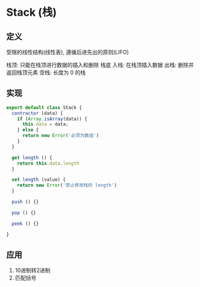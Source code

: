 # Stack (栈)

## 定义

受限的线性结构(线性表), 遵循后进先出的原则(LIFO)

栈顶: 只能在栈顶进行数据的插入和删除
栈底
入栈: 在栈顶插入数据
出栈: 删除并返回栈顶元素
空栈: 长度为 0 的栈

## 实现

<Structure-Stack />

```javascript
export default class Stack {
  contractor (data) {
    if (Array.isArray(data)) {
      this.data = data;
    } else {
      return new Error('必须为数组')
    }
  }

  get length () {
    return this.data.length
  }

  set length (value) {
    return new Error('禁止修改栈的 length')
  }

  push () {}

  pop () {}

  peek () {}

}
```

## 应用

1. 10进制转2进制
1. 匹配括号
